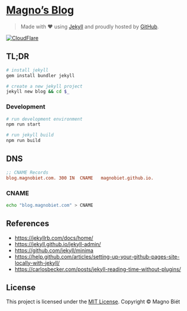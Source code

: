 # [Magno’s Blog](https://blog.magnobiet.com/)

> Made with ♥ using [Jekyll](http://jekyllrb.com/) and proudly hosted by [GitHub](https://github.com/).

[![CloudFlare](https://www.cloudflare.com/media/images/web-badges/cf-web-badges-c-gray-on.png)](https://www.cloudflare.com/)

## TL;DR

```bash
# install jekyll
gem install bundler jekyll

# create a new jekyll project
jekyll new blog && cd $_
```

### Development

```bash
# run development environment
npm run start

# run jekyll build
npm run build
```

## DNS

```ini
;; CNAME Records
blog.magnobiet.com.	300	IN	CNAME	magnobiet.github.io.
```

### CNAME

```bash
echo "blog.magnobiet.com" > CNAME
```

## References

- https://jekyllrb.com/docs/home/
- https://jekyll.github.io/jekyll-admin/
- https://github.com/jekyll/minima
- https://help.github.com/articles/setting-up-your-github-pages-site-locally-with-jekyll/
- https://carlosbecker.com/posts/jekyll-reading-time-without-plugins/

## License

This project is licensed under the [MIT License](https://magno.mit-license.org/2018-2021). Copyright © Magno Biét
